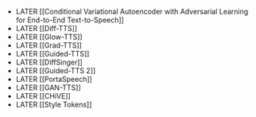 - LATER [[Conditional Variational Autoencoder with Adversarial Learning for End-to-End Text-to-Speech]]
- LATER [[Diff-TTS]]
- LATER [[Glow-TTS]]
- LATER [[Grad-TTS]]
- LATER [[Guided-TTS]]
- LATER [[DiffSinger]]
- LATER [[Guided-TTS 2]]
- LATER [[PortaSpeech]]
- LATER [[GAN-TTS]]
- LATER [[CHiVE]]
- LATER [[Style Tokens]]
